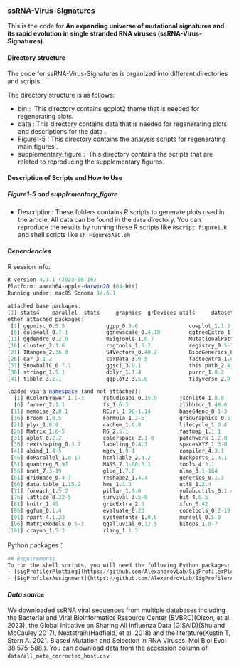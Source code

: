 ### ssRNA-Virus-Signatures

This is the code for **An expanding universe of mutational signatures and its rapid evolution in single stranded RNA viruses (ssRNA-Virus-Signatures)**.

#### Directory structure

The code for ssRNA-Virus-Signatures is organized into different directories and scripts.

The directory structure is as follows:

- bin :  This directory contains ggplot2 theme that is needed for regenerating plots.
- data : This directory contains data that is needed for regenerating plots and descriptions for the data .
- Figure1-5 : This directory contains the analysis scripts for regenerating main figures  .
- supplementary_figure :  This directory contains the scripts that are related to reproducing the supplementary figures.

#### Description of Scripts and How to Use

##### Figure1-5 and supplementary_figure

- Description: These folders contains R scripts to generate plots used in the article. All data can be found in the `data` directory. You can reproduce the results by running these R scripts like `Rscript figure1.R` and shell scripts like `sh Figure5ABC.sh` 

#### *Dependencies*

R session info:

```R
R version 4.3.1 (2023-06-16)
Platform: aarch64-apple-darwin20 (64-bit)
Running under: macOS Sonoma 14.6.1

attached base packages:
[1] stats4    parallel  stats     graphics  grDevices utils     datasets  methods   base     
other attached packages:
 [1] ggpmisc_0.5.5             ggpp_0.5.6                cowplot_1.1.3             ggpubr_0.6.0              rstatix_0.7.2            
 [6] cols4all_0.7-1            ggnewscale_0.4.10         ggtreeExtra_1.12.0        ggtree_3.10.1             dendextend_1.17.1        
[11] ggdendro_0.2.0            mSigTools_1.0.7           MutationalPatterns_3.12.0 NMF_0.27                  Biobase_2.62.0           
[16] cluster_2.1.6             rngtools_1.5.2            registry_0.5-1            GenomicRanges_1.54.1      GenomeInfoDb_1.38.6      
[21] IRanges_2.36.0            S4Vectors_0.40.2          BiocGenerics_0.48.1       scales_1.3.0              vroom_1.6.5              
[26] car_3.1-2                 carData_3.0-5             factoextra_1.0.7          proxy_0.4-27              lsa_0.73.3               
[31] SnowballC_0.7.1           ggsci_3.0.1               this.path_2.4.0           lubridate_1.9.3           forcats_1.0.0            
[36] stringr_1.5.1             dplyr_1.1.4               purrr_1.0.2               readr_2.1.5               tidyr_1.3.1              
[41] tibble_3.2.1              ggplot2_3.5.0             tidyverse_2.0.0          

loaded via a namespace (and not attached):
  [1] RColorBrewer_1.1-3      rstudioapi_0.15.0       jsonlite_1.8.8          magrittr_2.0.3          rmarkdown_2.26         
  [6] farver_2.1.1            fs_1.6.3                zlibbioc_1.48.0         ragg_1.2.7              vctrs_0.6.5            
 [11] memoise_2.0.1           RCurl_1.98-1.14         base64enc_0.1-3         htmltools_0.5.7         polynom_1.4-1          
 [16] broom_1.0.5             Formula_1.2-5           gridGraphics_0.5-1      pracma_2.4.4            htmlwidgets_1.6.4      
 [21] plyr_1.8.9              cachem_1.0.8            lifecycle_1.0.4         iterators_1.0.14        pkgconfig_2.0.3        
 [26] Matrix_1.6-5            R6_2.5.1                fastmap_1.1.1           GenomeInfoDbData_1.2.11 digest_0.6.34          
 [31] aplot_0.2.2             colorspace_2.1-0        patchwork_1.2.0         confintr_1.0.2          Hmisc_5.1-2            
 [36] textshaping_0.3.7       labeling_0.4.3          spacesXYZ_1.3-0         fansi_1.0.6             timechange_0.3.0       
 [41] abind_1.4-5             mgcv_1.9-1              compiler_4.3.1          bit64_4.0.5             withr_3.0.0            
 [46] doParallel_1.0.17       htmlTable_2.4.2         backports_1.4.1         viridis_0.6.5           ggsignif_0.6.4         
 [51] quantreg_5.97           MASS_7.3-60.0.1         tools_4.3.1             foreign_0.8-86          ape_5.7-1              
 [56] nnet_7.3-19             glue_1.7.0              nlme_3.1-164            grid_4.3.1              checkmate_2.3.1        
 [61] gridBase_0.4-7          reshape2_1.4.4          generics_0.1.3          gtable_0.3.4            tzdb_0.4.0             
 [66] data.table_1.15.2       hms_1.1.3               utf8_1.2.4              XVector_0.42.0          ggrepel_0.9.5          
 [71] foreach_1.5.2           pillar_1.9.0            yulab.utils_0.1.4       splines_4.3.1           treeio_1.26.0          
 [76] lattice_0.22-5          survival_3.5-8          bit_4.0.5               SparseM_1.81            tidyselect_1.2.0       
 [81] knitr_1.45              gridExtra_2.3           xfun_0.42               stringi_1.8.3           lazyeval_0.2.2         
 [86] ggfun_0.1.4             evaluate_0.23           codetools_0.2-19        ggplotify_0.1.2         cli_3.6.2              
 [91] rpart_4.1.23            systemfonts_1.0.6       munsell_0.5.0           Rcpp_1.0.12             png_0.1-8              
 [96] MatrixModels_0.5-3      ggalluvial_0.12.5       bitops_1.0-7            viridisLite_0.4.2       tidytree_0.4.6         
[101] crayon_1.5.2            rlang_1.1.3            
```

Python packages：

```python
## Requirements
To run the shell scripts, you will need the following Python packages:
- [sigProfilerPlotting](https://github.com/AlexandrovLab/SigProfilerPlotting)
- [SigProfilerAssignment](https://github.com/AlexandrovLab/SigProfilerAssignment)
```

#### *Data source*

We downloaded ssRNA viral sequences from multiple databases including the Bacterial and Viral Bioinformatics Resource Center (BVBRC)(Olson, et al. 2023), the Global Initiative on Sharing All Influenza Data (GISAID)(Shu and McCauley 2017), Nextstrain(Hadfield, et al. 2018) and the literature(Kustin T, Stern A. 2021. Biased Mutation and Selection in RNA Viruses. Mol Biol Evol 38:575-588.). You can download data from the accession column of `data/all_meta_corrected_host.csv` .


